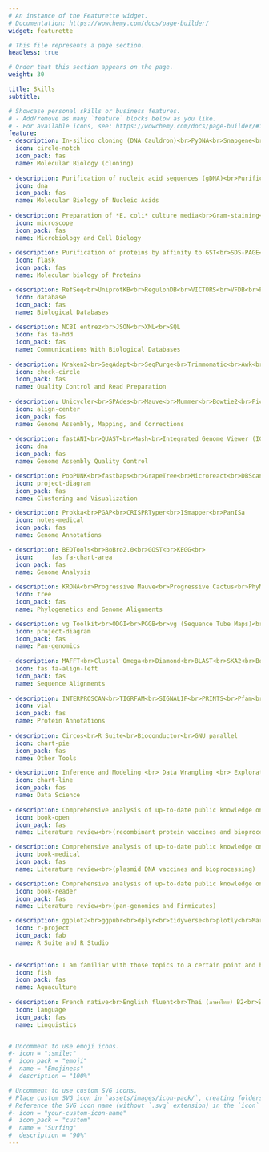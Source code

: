 ```yaml
---
# An instance of the Featurette widget.
# Documentation: https://wowchemy.com/docs/page-builder/
widget: featurette

# This file represents a page section.
headless: true

# Order that this section appears on the page.
weight: 30

title: Skills
subtitle:

# Showcase personal skills or business features.
# - Add/remove as many `feature` blocks below as you like.
# - For available icons, see: https://wowchemy.com/docs/page-builder/#icons
feature:
- description: In-silico cloning (DNA Cauldron)<br>PyDNA<br>Snapgene<br>NEB Golden Gate Tool<br>Benchling<br>PCR<br>In-vivo assembly cloning<br>Golden Gate Assembly cloning<br>Separation of DNA by gel-electrophoresis
  icon: circle-notch
  icon_pack: fas
  name: Molecular Biology (cloning)
  
- description: Purification of nucleic acid sequences (gDNA)<br>Purification of nucleic acid sequences (pDNA)<br>Purification of nucleic acid sequences (RNA)<br>Recombination & mutagenesis<br>Transcriptional fusions<br>Bacterial transformations<br>DNA probe hybridization on nitrocellulose membrane<br>qRT-PCR<br>qPCR
  icon: dna
  icon_pack: fas
  name: Molecular Biology of Nucleic Acids
  
- description: Preparation of *E. coli* culture media<br>Gram-staining<br>Bacterial transformations<br>Cellular culture (animal)<br>MTT Assay<br>Trypan blue assay<br>Transfection<br>Propidium Iodide assay<br>Fluorescence microscopy<br>Confocal microscopy
  icon: microscope
  icon_pack: fas
  name: Microbiology and Cell Biology
  
- description: Purification of proteins by affinity to GST<br>SDS-PAGE<br>BCA assay<br>Bradford assay<br>Western blot<br>ELISA & ELISPOT
  icon: flask
  icon_pack: fas
  name: Molecular biology of Proteins

- description: RefSeq<br>UniprotKB<br>RegulonDB<br>VICTORS<br>VFDB<br>PATRIC<br>Immune Epitope Database (IEDB)<br>NCBI<br>EBI<br>GenBank<br>Ensembl
  icon: database
  icon_pack: fas
  name: Biological Databases
  
- description: NCBI entrez<br>JSON<br>XML<br>SQL
  icon: fas fa-hdd
  icon_pack: fas
  name: Communications With Biological Databases
  
- description: Kraken2<br>SeqAdapt<br>SeqPurge<br>Trimmomatic<br>Awk<br>seqtk<br>FastQC<br>QUAST
  icon: check-circle
  icon_pack: fas
  name: Quality Control and Read Preparation
  
- description: Unicycler<br>SPAdes<br>Mauve<br>Mummer<br>Bowtie2<br>Picard<br>Bamtools<br>bcftools<br>PILON<br>Velvet<br>Snippy<br>BWA-MEM
  icon: align-center
  icon_pack: fas
  name: Genome Assembly, Mapping, and Corrections
  
- description: fastANI<br>QUAST<br>Mash<br>Integrated Genome Viewer (IGV)
  icon: dna
  icon_pack: fas
  name: Genome Assembly Quality Control

- description: PopPUNK<br>fastbaps<br>GrapeTree<br>Microreact<br>DBScan<br>KNN<br>K-means clustering
  icon: project-diagram
  icon_pack: fas
  name: Clustering and Visualization

- description: Prokka<br>PGAP<br>CRISPRTyper<br>ISmapper<br>PanISa
  icon: notes-medical
  icon_pack: fas
  name: Genome Annotations

- description: BEDTools<br>BoBro2.0<br>GOST<br>KEGG<br>
  icon:  	fas fa-chart-area
  icon_pack: fas
  name: Genome Analysis
    
- description: KRONA<br>Progressive Mauve<br>Progressive Cactus<br>PhyML<br>IQ-Tree 2<br>ggtree<br>Ape<br>Phytools<br>Castor<br>Gubbins<br>ClonalFrameML<br>HyPhy
  icon: tree
  icon_pack: fas
  name: Phylogenetics and Genome Alignments

- description: vg Toolkit<br>ODGI<br>PGGB<br>vg (Sequence Tube Maps)<br>Roary<br>Piggy<br>panX<br>Pandora<br>Panaroo<br>Cytoscape<br>ForceAtlas2<br>PPanGGOLiN
  icon: project-diagram
  icon_pack: fas
  name: Pan-genomics
  
- description: MAFFT<br>Clustal Omega<br>Diamond<br>BLAST<br>SKA2<br>Bowtie2
  icon: fas fa-align-left
  icon_pack: fas
  name: Sequence Alignments
  
- description: INTERPROSCAN<br>TIGRFAM<br>SIGNALIP<br>PRINTS<br>Pfam<br>Antifam<br>TMHMM<br>MobiDBLite<br>eggNOG 6.0
  icon: vial
  icon_pack: fas
  name: Protein Annotations
  
- description: Circos<br>R Suite<br>Bioconductor<br>GNU parallel
  icon: chart-pie
  icon_pack: fas
  name: Other Tools

- description: Inference and Modeling <br> Data Wrangling <br> Exploratory Data Analysis <br> Linear Regression 
  icon: chart-line
  icon_pack: fas
  name: Data Science
  
- description: Comprehensive analysis of up-to-date public knowledge on recombinant protein vaccines<br><br>Protein expression systems<br>Protein purification systems<br>Vaccine efficacy<br>Bioprocess optimization<br>Quality by Design (QbD)
  icon: book-open
  icon_pack: fas
  name: Literature review<br>(recombinant protein vaccines and bioprocessing)

- description: Comprehensive analysis of up-to-date public knowledge on plasmid DNA vaccines<br><br>Vector design<br>Optimization of expression<br>pDNA purification methods<br>Bioprocess scale-up<br>Vaccine efficacy<br>Quality by Design (QbD)
  icon: book-medical
  icon_pack: fas
  name: Literature review<br>(plasmid DNA vaccines and bioprocessing)

- description: Comprehensive analysis of up-to-date public knowledge on pan-genomics and of Firmicutes<br><br>Comparative genomics and functional genomics<br>Streptococcus Mutans, Bovis, Pyogenic group<br>Streptococcus iniae<br>Streptoccocus agalactiae (GBS)<br>Streptococcus pyogenes (GAS)
  icon: book-reader
  icon_pack: fas
  name: Literature review<br>(pan-genomics and Firmicutes)

- description: ggplot2<br>ggpubr<br>dplyr<br>tidyverse<br>plotly<br>Markdown<br>Blogdown<br>Shiny$$TinyTeX$$
  icon: r-project
  icon_pack: fab
  name: R Suite and R Studio

  
- description: I am familiar with those topics to a certain point and have ever raised juveniles and adult Nile Tilapia during vaccine trials <br><br>Recirculating Aquaculture Systems<br>Aquaponics systems<br>Biofloc systems<br>Hatchery technologies<br>Catfish farming<br>Carp farming<br>Tilapia farming<br>Shrimp farming<br>Seafood business<br>Fish nutrition<br>Feed formulation design<br>Farm design<br>Sustainable aquaculture and SDGs
  icon: fish
  icon_pack: fas
  name: Aquaculture
  
- description: French native<br>English fluent<br>Thai (ภาษาไทย) B2<br>Spanish B1<br>Slovak A2
  icon: language
  icon_pack: fas
  name: Linguistics


# Uncomment to use emoji icons.
#- icon = ":smile:"
#  icon_pack = "emoji"
#  name = "Emojiness"
#  description = "100%"  

# Uncomment to use custom SVG icons.
# Place custom SVG icon in `assets/images/icon-pack/`, creating folders if necessary.
# Reference the SVG icon name (without `.svg` extension) in the `icon` field.
#- icon = "your-custom-icon-name"
#  icon_pack = "custom"
#  name = "Surfing"
#  description = "90%"
---
```

